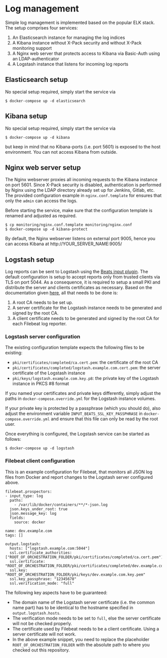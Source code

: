 # Log management

Simple log management is implemented based on the popular ELK stack. The setup comprises four services:

1. An Elasticsearch instance for managing the log indices
2. A Kibana instance without X-Pack security and without X-Pack monitoring support
3. A Nginx web server that protects access to Kibana via Basic-Auth using an LDAP-authenticator
4. A Logstash instance that listens for incoming log reports

## Elasticsearch setup

No special setup required, simply start the service via

```
$ docker-compose up -d elasticsearch
```

## Kibana setup

No special setup required, simply start the service via

```
$ docker-compose up -d kibana
```

but keep in mind that no Kibana-ports (i.e. port 5601) is exposed to the host environment. You can not access Kibana
from outside.

## Nginx web server setup

The Nginx webserver proxies all incoming requests to the Kibana instance on port 5601. Since X-Pack security is disabled,
 authentication is performed by Nginx using the LDAP directory already set up for Jenkins, Gitlab, etc. The provided
 configuration example in ```nginx.conf.template``` for ensures that only the ```admin``` can access the logs.
 
Before starting the service, make sure that the configuration template is renamed and adjusted as required.

```
$ cp monitoring/nginx.conf.template monitoring/nginx.conf
$ docker-compose up -d kibana-protect
```

By default, the Nginx webserver listens on external port 9005, hence you can access Kibana at http://YOUR_SERVER_NAME:9005/

## Logstash setup

Log reports can be sent to Logstash using the [Beats input plugin](https://github.com/logstash-plugins/logstash-input-beats).
 The default configuration is setup to accept reports only from trusted clients via TLS on port 5044. As a consequence,
 it is required to setup a small PKI and distribute the server and clients certificates as necessary. Based on the documentation
 given [here](../pki/README.md), all that needs to be done is:
 
1. A root CA needs to be set up.
2. A server certificate for the Logstash instance needs to be generated and signed by the root CA.
3. A client certificate needs to be generated and signed by the root CA for each Filebeat log reporter.

### Logstash server configuration

The existing configuration template expects the following files to be existing:
 
- ```pki/certificates/completed/ca.cert.pem```: the certificate of the root CA
- ```pki/certificates/completed/logstash.example.com.cert.pem```: the server certificate of the Logstash instance
- ```pki/keys/logstash.example.com.key.p8```: the private key of the Logstash instance in PKCS #8 format

If you named your certificates and private keys differently, simply adjust the paths in ```docker-compose.override.yml```
for the Logstash instance volumes.

If your private key is protected by a passphrase (which you should do), also adjust the environment variable 
```INPUT_BEATS_SSL_KEY_PASSPHRASE``` in ```docker-compose.override.yml``` and ensure that this file can only be read by
the root user.

Once everything is configured, the Logstash service can be started as follows:

```
$ docker-compose up -d logstash
```

### Filebeat client configuration

This is an example configuration for Filebeat, that monitors all JSON log files from Docker and report changes to the
 Logstash server configured above.
 
```
filebeat.prospectors:
- input_type: log
  paths:
    - /var/lib/docker/containers/**/*-json.log
  json.keys_under_root: true
  json.message_key: log
  fields:
    source: docker

name: dev.example.com
tags: []

output.logstash:
  hosts: ["logstash.example.com:5044"]
  ssl.certificate_authorities: ["ROOT_OF_ORCHESTRATION_FOLDER/pki/certificates/completed/ca.cert.pem"]
  ssl.certificate: "ROOT_OF_ORCHESTRATION_FOLDER/pki/certificates/completed/dev.example.com.cert.pem"
  ssl.key: "ROOT_OF_ORCHESTRATION_FOLDER/pki/keys/dev.example.com.key.pem"
  ssl.key_passphrase: "12345678"
  ssl.verification_mode: "full"
```

The following key aspects have to be guaranteed:
- The domain name of the Logstash server certificate (i.e. the common name part) has to be identical to the hostname 
specified in ```output.logstash.hosts```.
- The verification mode needs to be set to ```full```, else the server certificate will not be checked properly.
- The certificate used by Filebeat needs to be a client certificate. Using a server certificate will not work.
- In the above example snippet, you need to replace the placeholder ```ROOT_OF_ORCHESTRATION_FOLDER``` with the absolute
path to where you checked out this repository.